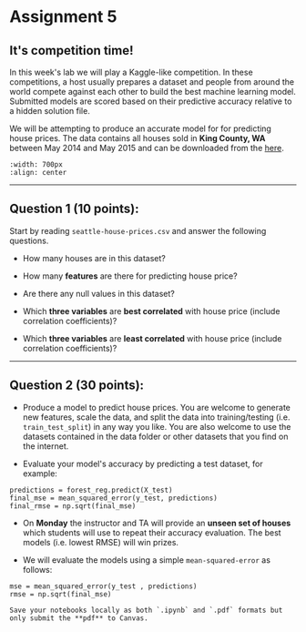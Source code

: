 # Assignment 5

## It's competition time!

In this week's lab we will play a Kaggle-like competition. In these competitions, a host usually prepares a dataset and people from around the world compete against each other to build the best machine learning model. Submitted models are scored based on their predictive accuracy relative to a hidden solution file. 

We will be attempting to produce an accurate model for for predicting house prices. The data contains all houses sold in **King County, WA** between May 2014 and May 2015 and can be downloaded from the [here](https://www.dropbox.com/sh/8nstpdxsyl6sntg/AADlAfMmL7xW7qzKPwlNbKL_a?dl=0). 

```{image} images/seattle-houses.webp
:width: 700px
:align: center
```

*****************************

## Question 1 (10 points): 

Start by reading `seattle-house-prices.csv` and answer the following questions. 

* How many houses are in this dataset?

* How many **features** are there for predicting house price? 

* Are there any null values in this dataset?

* Which **three variables** are **best correlated** with house price (include correlation coefficients)?

* Which **three variables** are **least correlated** with house price (include correlation coefficients)?


*****************************

## Question 2 (30 points):

* Produce a model to predict house prices. You are welcome to generate new features, scale the data, and split the data into training/testing (i.e. `train_test_split`) in any way you like. You are also welcome to use the datasets contained in the data folder or other datasets that you find on the internet. 


* Evaluate your model's accuracy by predicting a test dataset, for example:

```
predictions = forest_reg.predict(X_test)
final_mse = mean_squared_error(y_test, predictions)
final_rmse = np.sqrt(final_mse)
```


* On **Monday** the instructor and TA will provide an **unseen set of houses** which students will use to repeat their accuracy evaluation. The best models (i.e. lowest RMSE) will win prizes. 


* We will evaluate the models using a simple `mean-squared-error` as follows:

```
mse = mean_squared_error(y_test , predictions)
rmse = np.sqrt(final_mse)
```

```{important}
Save your notebooks locally as both `.ipynb` and `.pdf` formats but only submit the **pdf** to Canvas.
```